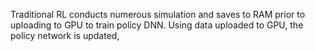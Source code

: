 Traditional RL conducts numerous simulation and saves to RAM prior to uploading to GPU to train policy DNN. Using data uploaded to GPU, the policy network is updated, 
